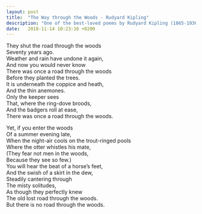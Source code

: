 ```yaml
---
layout: post
title:  "The Way through the Woods - Rudyard Kipling"
description: "One of the best-loved poems by Rudyard Kipling (1865-1936). Although he is not known for writing obscure poetry (some of his short stories are true head-scratchers, mind!), Kipling leaves the meaning of ‘The Way through the Woods’ somewhat ambiguous"
date:   2018-11-14 10:23:16 +0200
---
```


They shut the road through the woods  
Seventy years ago.  
Weather and rain have undone it again,  
And now you would never know  
There was once a road through the woods  
Before they planted the trees.  
It is underneath the coppice and heath,  
And the thin anemones.  
Only the keeper sees  
That, where the ring-dove broods,  
And the badgers roll at ease,  
There was once a road through the woods.  

Yet, if you enter the woods  
Of a summer evening late,  
When the night-air cools on the trout-ringed pools  
Where the otter whistles his mate,  
(They fear not men in the woods,  
Because they see so few.)  
You will hear the beat of a horse’s feet,  
And the swish of a skirt in the dew,  
Steadily cantering through  
The misty solitudes,  
As though they perfectly knew  
The old lost road through the woods.  
But there is no road through the woods.  